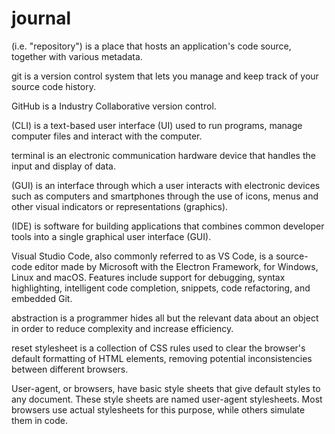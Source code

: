 # journal
(i.e. "repository") is a place that hosts an application's code source, together with various metadata.

git is a version control system that lets you manage and keep track of your source code history.

GitHub is a Industry Collaborative version control.

(CLI) is a text-based user interface (UI) used to run programs, manage computer files and interact with the computer.

terminal is an electronic communication hardware device that handles the input and display of data.

(GUI) is an interface through which a user interacts with electronic devices such as computers and smartphones through the use of icons, menus and other visual indicators or representations (graphics).

(IDE) is software for building applications that combines common developer tools into a single graphical user interface (GUI).

Visual Studio Code, also commonly referred to as VS Code, is a source-code editor made by Microsoft with the Electron Framework, for Windows, Linux and macOS. Features include support for debugging, syntax highlighting, intelligent code completion, snippets, code refactoring, and embedded Git.

abstraction is a programmer hides all but the relevant data about an object in order to reduce complexity and increase efficiency.

reset stylesheet is a collection of CSS rules used to clear the browser's default formatting of HTML elements, removing potential inconsistencies between different browsers.

User-agent, or browsers, have basic style sheets that give default styles to any document. These style sheets are named user-agent stylesheets. Most browsers use actual stylesheets for this purpose, while others simulate them in code.
